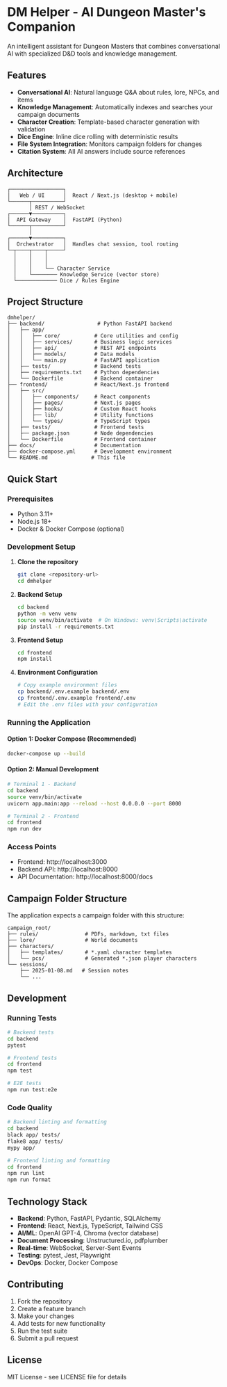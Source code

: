 # DM Helper - AI Dungeon Master's Companion

An intelligent assistant for Dungeon Masters that combines conversational AI with specialized D&D tools and knowledge management.

## Features

- **Conversational AI**: Natural language Q&A about rules, lore, NPCs, and items
- **Knowledge Management**: Automatically indexes and searches your campaign documents
- **Character Creation**: Template-based character generation with validation
- **Dice Engine**: Inline dice rolling with deterministic results
- **File System Integration**: Monitors campaign folders for changes
- **Citation System**: All AI answers include source references

## Architecture

```
┌─────────────────┐
│   Web / UI      │  React / Next.js (desktop + mobile)
└──────┬──────────┘
       │ REST / WebSocket
┌──────▼──────────┐
│  API Gateway    │  FastAPI (Python)
└──────┬──────────┘
       │
┌──────▼──────────┐
│  Orchestrator   │  Handles chat session, tool routing
└─┬────┬────┬─────┘
  │    │    │
  │    │    │
  │    │    └── Character Service
  │    └──────── Knowledge Service (vector store)
  └───────────── Dice / Rules Engine
```

## Project Structure

```
dmhelper/
├── backend/                 # Python FastAPI backend
│   ├── app/
│   │   ├── core/           # Core utilities and config
│   │   ├── services/       # Business logic services
│   │   ├── api/            # REST API endpoints
│   │   ├── models/         # Data models
│   │   └── main.py         # FastAPI application
│   ├── tests/              # Backend tests
│   ├── requirements.txt    # Python dependencies
│   └── Dockerfile          # Backend container
├── frontend/               # React/Next.js frontend
│   ├── src/
│   │   ├── components/     # React components
│   │   ├── pages/          # Next.js pages
│   │   ├── hooks/          # Custom React hooks
│   │   ├── lib/            # Utility functions
│   │   └── types/          # TypeScript types
│   ├── tests/              # Frontend tests
│   ├── package.json        # Node dependencies
│   └── Dockerfile          # Frontend container
├── docs/                   # Documentation
├── docker-compose.yml      # Development environment
└── README.md              # This file
```

## Quick Start

### Prerequisites

- Python 3.11+
- Node.js 18+
- Docker & Docker Compose (optional)

### Development Setup

1. **Clone the repository**
   ```bash
   git clone <repository-url>
   cd dmhelper
   ```

2. **Backend Setup**
   ```bash
   cd backend
   python -m venv venv
   source venv/bin/activate  # On Windows: venv\Scripts\activate
   pip install -r requirements.txt
   ```

3. **Frontend Setup**
   ```bash
   cd frontend
   npm install
   ```

4. **Environment Configuration**
   ```bash
   # Copy example environment files
   cp backend/.env.example backend/.env
   cp frontend/.env.example frontend/.env
   # Edit the .env files with your configuration
   ```

### Running the Application

#### Option 1: Docker Compose (Recommended)
```bash
docker-compose up --build
```

#### Option 2: Manual Development
```bash
# Terminal 1 - Backend
cd backend
source venv/bin/activate
uvicorn app.main:app --reload --host 0.0.0.0 --port 8000

# Terminal 2 - Frontend
cd frontend
npm run dev
```

### Access Points

- Frontend: http://localhost:3000
- Backend API: http://localhost:8000
- API Documentation: http://localhost:8000/docs

## Campaign Folder Structure

The application expects a campaign folder with this structure:

```
campaign_root/
├── rules/               # PDFs, markdown, txt files
├── lore/                # World documents
├── characters/
│   ├── templates/       # *.yaml character templates
│   └── pcs/             # Generated *.json player characters
└── sessions/
    ├── 2025-01-08.md   # Session notes
    └── ...
```

## Development

### Running Tests

```bash
# Backend tests
cd backend
pytest

# Frontend tests
cd frontend
npm test

# E2E tests
npm run test:e2e
```

### Code Quality

```bash
# Backend linting and formatting
cd backend
black app/ tests/
flake8 app/ tests/
mypy app/

# Frontend linting and formatting
cd frontend
npm run lint
npm run format
```

## Technology Stack

- **Backend**: Python, FastAPI, Pydantic, SQLAlchemy
- **Frontend**: React, Next.js, TypeScript, Tailwind CSS
- **AI/ML**: OpenAI GPT-4, Chroma (vector database)
- **Document Processing**: Unstructured.io, pdfplumber
- **Real-time**: WebSocket, Server-Sent Events
- **Testing**: pytest, Jest, Playwright
- **DevOps**: Docker, Docker Compose

## Contributing

1. Fork the repository
2. Create a feature branch
3. Make your changes
4. Add tests for new functionality
5. Run the test suite
6. Submit a pull request

## License

MIT License - see LICENSE file for details 